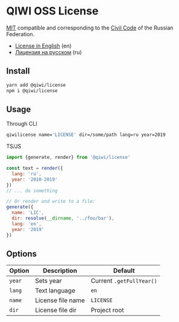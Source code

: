# QIWI OSS License
[MIT](https://en.wikipedia.org/wiki/MIT_License) compatible and corresponding to the [Civil Code](https://en.wikipedia.org/wiki/Civil_Code_of_Russia) of the Russian Federation. 

* [License in English](./src/main/tpl/license_en.tpl) (en)
* [Лицензия на русском](./src/main/tpl/license_ru.tpl) (ru)

## Install
```bash
yarn add @qiwi/license
npm i @qiwi/license
```

## Usage
Through CLI
```bash
qiwilicense name='LICENSE' dir=/some/path lang=ru year=2019
```

TS/JS
```javascript
import {generate, render} from '@qiwi/license'

const text = render({
  lang: 'ru',
  year: '2010-2019'
})
// ... do something

// Or render and write to a file:
generate({
  name: 'LIC',
  dir: resolve(__dirname, '../foo/bar'),
  lang: 'en',
  year: '2019'
})
```

## Options
| Option       | Description | Default |
|--------------|-------------|---------|
| `year`       | Sets year | Current `.getFullYear()` |
| `lang`       | Text language | `en` |
| `name`       | License file name | `LICENSE` |
| `dir`        | License file dir | Project root |
